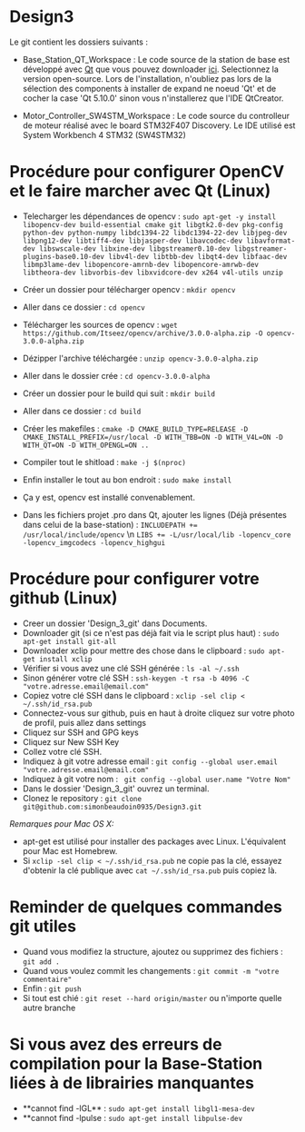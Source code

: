 # Design3

Le git contient les dossiers suivants :

* Base\_Station\_QT\_Workspace :
    Le code source de la station de base est développé avec [Qt](www.qt.io) que vous pouvez downloader [ici](www.qt.io/download). Selectionnez la version open-source. Lors de l'installation, n'oubliez pas lors de la sélection des components à installer de expand ne noeud 'Qt' et de cocher la case 'Qt 5.10.0' sinon vous n'installerez que l'IDE QtCreator. 

* Motor\_Controller\_SW4STM\_Workspace :
    Le code source du controlleur de moteur réalisé avec le board STM32F407 Discovery. Le IDE utilisé est System Workbench 4 STM32 (SW4STM32) 

# Procédure pour configurer OpenCV et le faire marcher avec Qt (Linux)

* Telecharger les dépendances de opencv : `sudo apt-get -y install libopencv-dev build-essential cmake git libgtk2.0-dev pkg-config python-dev python-numpy libdc1394-22 libdc1394-22-dev libjpeg-dev libpng12-dev libtiff4-dev libjasper-dev libavcodec-dev libavformat-dev libswscale-dev libxine-dev libgstreamer0.10-dev libgstreamer-plugins-base0.10-dev libv4l-dev libtbb-dev libqt4-dev libfaac-dev libmp3lame-dev libopencore-amrnb-dev libopencore-amrwb-dev libtheora-dev libvorbis-dev libxvidcore-dev x264 v4l-utils unzip`
* Créer un dossier pour télécharger opencv : `mkdir opencv`
* Aller dans ce dossier : `cd opencv`
* Télécharger les sources de opencv : `wget https://github.com/Itseez/opencv/archive/3.0.0-alpha.zip -O opencv-3.0.0-alpha.zip`
* Dézipper l'archive téléchargée : `unzip opencv-3.0.0-alpha.zip`
* Aller dans le dossier crée : `cd opencv-3.0.0-alpha`
* Créer un dossier pour le build qui suit : `mkdir build`
* Aller dans ce dossier : `cd build`
* Créer les makefiles : `cmake -D CMAKE_BUILD_TYPE=RELEASE -D CMAKE_INSTALL_PREFIX=/usr/local -D WITH_TBB=ON -D WITH_V4L=ON -D WITH_QT=ON -D WITH_OPENGL=ON ..`
* Compiler tout le shitload : `make -j $(nproc)`
* Enfin installer le tout au bon endroit : `sudo make install`
* Ça y est, opencv est installé convenablement. 


* Dans les fichiers projet .pro dans Qt, ajouter les lignes (Déjà présentes dans celui de la base-station) : 
`INCLUDEPATH += /usr/local/include/opencv` \n
`LIBS += -L/usr/local/lib -lopencv_core -lopencv_imgcodecs -lopencv_highgui`



# Procédure pour configurer votre github (Linux)
* Creer un dossier 'Design_3_git' dans Documents.
* Downloader git (si ce n'est pas déjà fait via le script plus haut) : `sudo apt-get install git-all`
* Downloader xclip pour mettre des chose dans le clipboard : `sudo apt-get install xclip`
* Vérifier si vous avez une clé SSH générée : `ls -al ~/.ssh` 
* Sinon générer votre clé SSH : `ssh-keygen -t rsa -b 4096 -C "votre.adresse.email@email.com"`
* Copiez votre clé SSH dans le clipboard : `xclip -sel clip < ~/.ssh/id_rsa.pub`
* Connectez-vous sur github, puis en haut à droite cliquez sur votre photo de profil, puis allez dans settings
* Cliquez sur SSH and GPG keys
* Cliquez sur New SSH Key
* Collez votre clé SSH.
* Indiquez à git votre adresse email : `git config --global user.email "votre.adresse.email@email.com"`
* Indiquez à git votre nom : ` git config --global user.name "Votre Nom"`
* Dans le dossier 'Design_3_git' ouvrez un terminal.
* Clonez le repository : `git clone git@github.com:simonbeaudoin0935/Design3.git`

*Remarques pour Mac OS X:*
* apt-get est utilisé pour installer des packages avec Linux. L'équivalent pour Mac est Homebrew.
* Si `xclip -sel clip < ~/.ssh/id_rsa.pub` ne copie pas la clé, essayez d'obtenir la clé publique avec `cat ~/.ssh/id_rsa.pub` puis copiez là.

# Reminder de quelques commandes git utiles 
* Quand vous modifiez la structure, ajoutez ou supprimez des fichiers : `git add .`
* Quand vous voulez commit les changements : `git commit -m "votre commentaire"`
* Enfin : `git push`
* Si tout est chié : `git reset --hard origin/master` ou n'importe quelle autre branche




# Si vous avez des erreurs de compilation pour la Base-Station liées à de librairies manquantes 
* \*\*cannot find -lGL\*\* : `sudo apt-get install libgl1-mesa-dev`
* \*\*cannot find -lpulse : `sudo apt-get install libpulse-dev`





